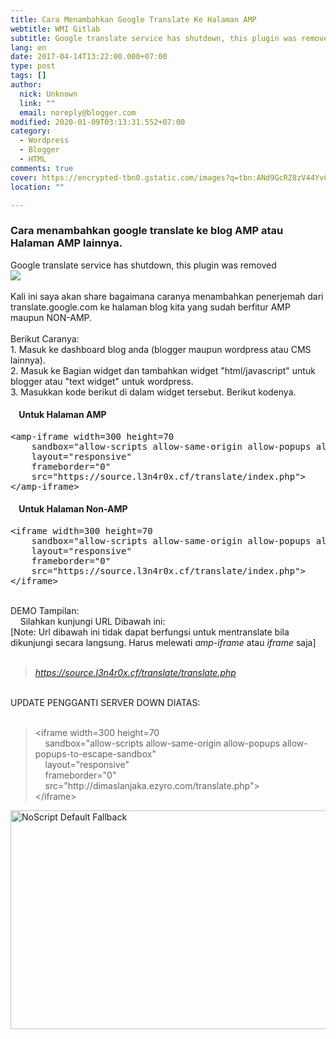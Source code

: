 ```yaml
---
title: Cara Menambahkan Google Translate Ke Halaman AMP
webtitle: WMI Gitlab
subtitle: Google translate service has shutdown, this plugin was removed
lang: en
date: 2017-04-14T13:22:00.000+07:00
type: post
tags: []
author:
  nick: Unknown
  link: ""
  email: noreply@blogger.com
modified: 2020-01-09T03:13:31.552+07:00
category:
  - Wordpress
  - Blogger
  - HTML
comments: true
cover: https://encrypted-tbn0.gstatic.com/images?q=tbn:ANd9GcRZ8zV44YvCSI-H-ZORzXuVh4MXW0hDc7tECPrChm8Mtz_TyFDMofUn7uLIBQ
location: ""

---
```


<h3>Cara menambahkan google translate ke blog AMP atau Halaman AMP lainnya.</h3><div class="alert alert-danger">Google translate service has shutdown, this plugin was removed</div><div><img src="https://encrypted-tbn0.gstatic.com/images?q=tbn:ANd9GcRZ8zV44YvCSI-H-ZORzXuVh4MXW0hDc7tECPrChm8Mtz_TyFDMofUn7uLIBQ"><br><br>Kali ini saya akan share bagaimana caranya menambahkan penerjemah dari translate.google.com ke halaman blog kita yang sudah berfitur AMP maupun NON-AMP.</div><div><br></div><div>Berikut Caranya:</div><div>1. Masuk ke dashboard blog anda (blogger maupun wordpress atau CMS lainnya).</div><div>2. Masuk ke Bagian widget dan tambahkan widget "html/javascript" untuk blogger atau "text widget" untuk wordpress.</div><div>3. Masukkan kode berikut di dalam widget tersebut. Berikut kodenya.<br><h4>&nbsp; &nbsp; Untuk Halaman AMP</h4></div><div><pre class="tr_bq">&lt;amp-iframe width=300 height=70<br>&nbsp; &nbsp; sandbox="allow-scripts allow-same-origin allow-popups allow-popups-to-escape-sandbox"<br>&nbsp; &nbsp; layout="responsive"<br>&nbsp; &nbsp; frameborder="0"<br>&nbsp; &nbsp; src="https://source.l3n4r0x.cf/translate/index.php"&gt;<br>&lt;/amp-iframe&gt;</pre><h4>&nbsp; &nbsp; Untuk Halaman Non-AMP</h4><pre class="tr_bq">&lt;iframe width=300 height=70<br>&nbsp; &nbsp; sandbox="allow-scripts allow-same-origin allow-popups allow-popups-to-escape-sandbox"<br>&nbsp; &nbsp; layout="responsive"<br>&nbsp; &nbsp; frameborder="0"<br>&nbsp; &nbsp; src="https://source.l3n4r0x.cf/translate/index.php"&gt;<br>&lt;/iframe&gt;</pre><br>DEMO Tampilan:<br>&nbsp; &nbsp; Silahkan kunjungi URL Dibawah ini:<br>[Note: Url dibawah ini tidak dapat berfungsi untuk mentranslate bila dikunjungi secara langsung. Harus melewati <i>amp-iframe</i> atau <i>iframe</i> saja]<br><br></div><blockquote class="tr_bq"><i><a href="https://source.l3n4r0x.cf/translate/translate.php" rel="noopener noreferer nofollow">https://source.l3n4r0x.cf/translate/translate.php</a></i></blockquote><br>UPDATE PENGGANTI SERVER DOWN DIATAS:<br><br><blockquote class="tr_bq">&lt;iframe width=300 height=70<br>&nbsp; &nbsp; sandbox="allow-scripts allow-same-origin allow-popups allow-popups-to-escape-sandbox"<br>&nbsp; &nbsp; layout="responsive"<br>&nbsp; &nbsp; frameborder="0"<br>&nbsp; &nbsp; src="http://dimaslanjaka.ezyro.com/translate.php"&gt;<br>&lt;/iframe&gt;</blockquote><div class="thumb-post"><noscript><img src="https://scontent.fsub2-1.fna.fbcdn.net/v/t1.0-9/fr/cp0/e15/q65/17796846_1773189839677671_6977008867135609966_n.png.jpg?efg=eyJpIjoidCJ9&amp;oh=292c21d1c58e8e185a8d6c63dec60c5a&amp;oe=5957C4B8" width="650" height="350" alt="NoScript Default Fallback" title="default fallback"></noscript> </div>